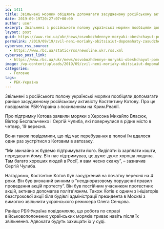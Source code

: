 ```yaml
---
id: 1411
title: Звільнені моряки обіцяють допомагати засудженому російському активісту
date: 2019-09-19T20:27:07+00:00
author: user
excerpt: Звільнені з російського полону українські моряки пообіцяли допомагати раніше засудженому російському активісту Костянтину Котову. Про це повідомляє РБК-Україна з посиланням на...
layout: post
guid: https://www.rbc.ua/ukr/news/osvobozhdennye-moryaki-obeshchayut-pomogat-1568921533.html
permalink: /2019/09/19/zvil-neni-moriaky-obitsiaiut-dopomahaty-zasudzhenomu-rosiys-komu-aktyvistu/
cyberseo_rss_source:
  - https://www.rbc.ua/static/rss/newsline.ukr.rss.xml
cyberseo_post_link:
  - https://www.rbc.ua/ukr/news/osvobozhdennye-moryaki-obeshchayut-pomogat-1568921533.html
image: /wp-content/uploads/2019/09/zvil-neni-moriaky-obitsiaiut-dopomahaty-zasudzhenomu-rosiys-komu-aktyvistu.jpg
categories:
  - Головне
tags:
  - РБК-Україна
---
```

Звільнені з російського полону українські моряки пообіцяли допомагати раніше засудженому російському активісту Костянтину Котову. Про це повідомляє РБК-Україна з посиланням на Крим.Реалії.

Про підтримку Котова заявили моряки з Херсона Михайло Власюк, Віктор Беспальченко і Сергій Чулиба, які повернулися в рідне місто в четвер, 19 вересня.

Вони також повідомили, що під час перебування в полоні їм вдалося один раз зустрітися з Котовим в автозаку.

&#8220;Ми звичайно ж будемо підтримувати його. Виділяти із зарплати кошти, передавати йому. Він нас підтримував, це дуже-дуже хороша людина. Там багато хороших людей в Росії, я вам чесно скажу&#8221;, &#8211; зазначив Сергій Чулиба.

Нагадаємо, Костянтин Котов був засуджений на початку вересня на 4 роки. Він був визнаний винним в &#8220;неодноразовому порушенні правил проведення акцій протесту&#8221;. Він був постійним учасником протестних акцій, активно допомагав політв'язням. Також Котів є одним з ініціаторів безстрокової акції біля будівлі адміністрації президента в Москві з вимогою звільнити українського режисера Олега Сенцова.

Раніше РБК-Україна повідомляло, що робота по справі військовополонених українських моряків триває навіть після їх звільнення. Адвокати будуть захищати їх у суді.